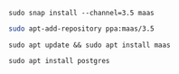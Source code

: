 
```
sudo snap install --channel=3.5 maas
```

```bash
sudo apt-add-repository ppa:maas/3.5
```

```
sudo apt update && sudo apt install maas
```

```
sudo apt install postgres
```

